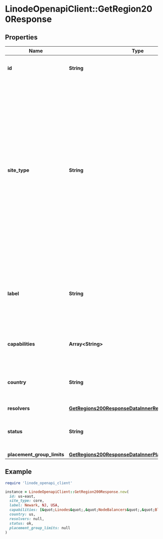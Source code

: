 # LinodeOpenapiClient::GetRegion200Response

## Properties

| Name | Type | Description | Notes |
| ---- | ---- | ----------- | ----- |
| **id** | **String** | __Read-only__ The unique ID of this Region. | [optional][readonly] |
| **site_type** | **String** | __Filterable__, __Read-only__ This region&#39;s site type. A &#x60;core&#x60; region indicates a traditional cloud computing [region](https://www.linode.com/docs/products/platform/get-started/guides/choose-a-data-center/#product-availability) that offers all compute services. A &#x60;distributed&#x60; region indicates sites that are globally dispersed to be closer to end users and workloads. These regions offer limited services. | [optional][readonly] |
| **label** | **String** | __Read-only__ Detailed location information for this Region, including city, state or region, and country. | [optional][readonly] |
| **capabilities** | **Array&lt;String&gt;** | __Read-only__ A list of capabilities of this region. | [optional][readonly] |
| **country** | **String** | __Filterable__, __Read-only__ The country where this Region resides. | [optional][readonly] |
| **resolvers** | [**GetRegions200ResponseDataInnerResolvers**](GetRegions200ResponseDataInnerResolvers.md) |  | [optional] |
| **status** | **String** | __Read-only__ This region&#39;s current operational status. | [optional][readonly] |
| **placement_group_limits** | [**GetRegions200ResponseDataInnerPlacementGroupLimits**](GetRegions200ResponseDataInnerPlacementGroupLimits.md) |  | [optional] |

## Example

```ruby
require 'linode_openapi_client'

instance = LinodeOpenapiClient::GetRegion200Response.new(
  id: us-east,
  site_type: core,
  label: Newark, NJ, USA,
  capabilities: [&quot;Linodes&quot;,&quot;NodeBalancers&quot;,&quot;Block Storage&quot;,&quot;Object Storage&quot;,&quot;Placement Groups&quot;],
  country: us,
  resolvers: null,
  status: ok,
  placement_group_limits: null
)
```

